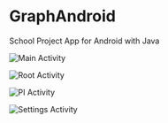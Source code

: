 # GraphAndroid
School Project App for Android with Java

![Main Activity](https://am3pap005files.storage.live.com/y4m9bubdTB0OslewJigypsjUWsqQm5PXbk6tjXwH5OKkaXZiy0ArI6v4cG3HNNoRiSNxOK0eHhDsrNfJxLvWYXEiCdfxa3T-8ZbjzNpUcr5T3MP753D5yia-6GdNojTad2np-b1UuiLIHnyGZCUK7YjKn9t3PKhJ6o5ayHxDLcwkauL1ofFEnXeLoYriXOvbC8Z?width=121&height=256&cropmode=none) 

![Root Activity](https://am3pap005files.storage.live.com/y4muNa6xSvm1woAgLcxDkvZsu_-Tg7rRwWcdVLjoj8pBgn_79z9iAV1Mo83XrhwYrgXFiIkh_ZkvVmPQTfXzqWF_ba7KThJuTb2lV-2y_CtqIaH04a0dGcOrzM0mVK94Y9VQdvHnULYUiIQECfpwliloiwj4SUCBhE2U6lpHCnBSmd7Fk2YM1GlSUjMNybCzPX9?width=121&height=256&cropmode=none) 

![PI Activity](https://am3pap005files.storage.live.com/y4md2-uYucl0shRbh3oiG2npnNqLkt-8XFBVJEU0M0pyFLqLXknCuWcTd6np2E9XXZz622tAgSn9UrVwnsR2tRuFhI3SpwEz4BKniDOtXEZoExUxLwkzo9XJKosoIdSd4LGo-yYD1QJqCl_8YA8K3YytYcIfdQVtliGxBtQAW1CSMRQ0fCZup_dPIF6ikxu63-A?width=121&height=256&cropmode=none) 

![Settings Activity](https://am3pap005files.storage.live.com/y4mRIyxqHFIqGI4mSAEw5hLP_SX3rCge8EoVEda_IhLQEqk8Drz7chwIkxor9vVNnJjIs1eE371hpDZZVo5p0bu1p3h6lN0tZXPkcQUnozusngXj4sxrnkvJoSdXulgpvLhRAMt5TxHKbbruuROF4oQK8spxUS1YzQPCfu2eO2hB-_iV2CtOBCaVI9mNpwdcOeh?width=121&height=256&cropmode=none) 


